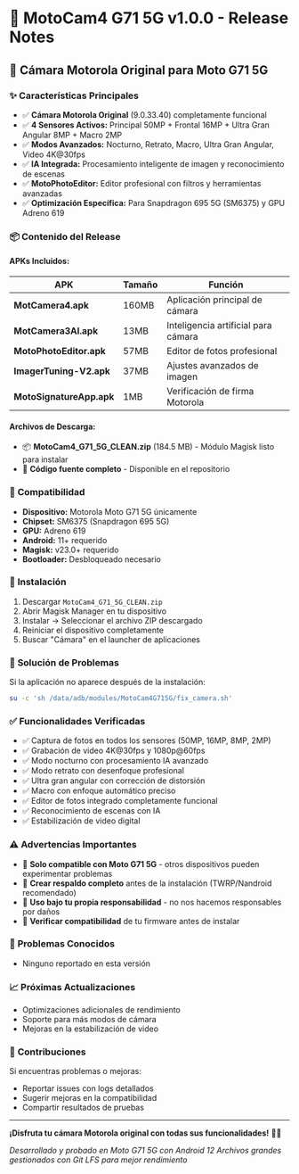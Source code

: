 # 🚀 MotoCam4 G71 5G v1.0.0 - Release Notes

## 📱 **Cámara Motorola Original para Moto G71 5G**

### ✨ **Características Principales**
- ✅ **Cámara Motorola Original** (9.0.33.40) completamente funcional
- ✅ **4 Sensores Activos:** Principal 50MP + Frontal 16MP + Ultra Gran Angular 8MP + Macro 2MP
- ✅ **Modos Avanzados:** Nocturno, Retrato, Macro, Ultra Gran Angular, Video 4K@30fps
- ✅ **IA Integrada:** Procesamiento inteligente de imagen y reconocimiento de escenas
- ✅ **MotoPhotoEditor:** Editor profesional con filtros y herramientas avanzadas
- ✅ **Optimización Específica:** Para Snapdragon 695 5G (SM6375) y GPU Adreno 619

### 📦 **Contenido del Release**

#### **APKs Incluidos:**
| APK | Tamaño | Función |
|-----|--------|---------|
| **MotCamera4.apk** | 160MB | Aplicación principal de cámara |
| **MotCamera3AI.apk** | 13MB | Inteligencia artificial para cámara |
| **MotoPhotoEditor.apk** | 57MB | Editor de fotos profesional |
| **ImagerTuning-V2.apk** | 37MB | Ajustes avanzados de imagen |
| **MotoSignatureApp.apk** | 1MB | Verificación de firma Motorola |

#### **Archivos de Descarga:**
- 📦 **MotoCam4_G71_5G_CLEAN.zip** (184.5 MB) - Módulo Magisk listo para instalar
- 📄 **Código fuente completo** - Disponible en el repositorio

### 🎯 **Compatibilidad**
- **Dispositivo:** Motorola Moto G71 5G únicamente
- **Chipset:** SM6375 (Snapdragon 695 5G)
- **GPU:** Adreno 619
- **Android:** 11+ requerido
- **Magisk:** v23.0+ requerido
- **Bootloader:** Desbloqueado necesario

### 🚀 **Instalación**
1. Descargar `MotoCam4_G71_5G_CLEAN.zip`
2. Abrir Magisk Manager en tu dispositivo
3. Instalar → Seleccionar el archivo ZIP descargado
4. Reiniciar el dispositivo completamente
5. Buscar "Cámara" en el launcher de aplicaciones

### 🔧 **Solución de Problemas**
Si la aplicación no aparece después de la instalación:
```bash
su -c 'sh /data/adb/modules/MotoCam4G715G/fix_camera.sh'
```

### ✅ **Funcionalidades Verificadas**
- ✅ Captura de fotos en todos los sensores (50MP, 16MP, 8MP, 2MP)
- ✅ Grabación de video 4K@30fps y 1080p@60fps
- ✅ Modo nocturno con procesamiento IA avanzado
- ✅ Modo retrato con desenfoque profesional
- ✅ Ultra gran angular con corrección de distorsión
- ✅ Macro con enfoque automático preciso
- ✅ Editor de fotos integrado completamente funcional
- ✅ Reconocimiento de escenas con IA
- ✅ Estabilización de video digital

### ⚠️ **Advertencias Importantes**
- 🔴 **Solo compatible con Moto G71 5G** - otros dispositivos pueden experimentar problemas
- 🔴 **Crear respaldo completo** antes de la instalación (TWRP/Nandroid recomendado)
- 🔴 **Uso bajo tu propia responsabilidad** - no nos hacemos responsables por daños
- 🔴 **Verificar compatibilidad** de tu firmware antes de instalar

### 🐛 **Problemas Conocidos**
- Ninguno reportado en esta versión

### 📈 **Próximas Actualizaciones**
- Optimizaciones adicionales de rendimiento
- Soporte para más modos de cámara
- Mejoras en la estabilización de video

### 🤝 **Contribuciones**
Si encuentras problemas o mejoras:
- Reportar issues con logs detallados
- Sugerir mejoras en la compatibilidad
- Compartir resultados de pruebas

---

**¡Disfruta tu cámara Motorola original con todas sus funcionalidades!** 📸✨

*Desarrollado y probado en Moto G71 5G con Android 12*
*Archivos grandes gestionados con Git LFS para mejor rendimiento*